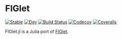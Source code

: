 # FIGlet

[![Stable](https://img.shields.io/badge/docs-stable-blue.svg)](https://kdheepak.github.io/FIGlet.jl/stable)
[![Dev](https://img.shields.io/badge/docs-dev-blue.svg)](https://kdheepak.github.io/FIGlet.jl/dev)
[![Build Status](https://travis-ci.com/kdheepak/FIGlet.jl.svg?branch=master)](https://travis-ci.com/kdheepak/FIGlet.jl)
[![Codecov](https://codecov.io/gh/kdheepak/FIGlet.jl/branch/master/graph/badge.svg)](https://codecov.io/gh/kdheepak/FIGlet.jl)
[![Coveralls](https://coveralls.io/repos/github/kdheepak/FIGlet.jl/badge.svg?branch=master)](https://coveralls.io/github/kdheepak/FIGlet.jl?branch=master)

FIGlet.jl is a Julia port of [FIGlet](http://www.figlet.org/).

